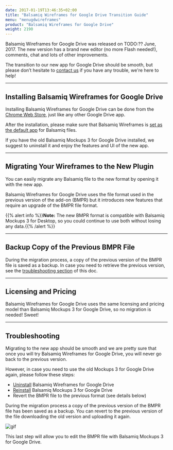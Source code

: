 ```yaml
---
date: 2017-01-19T13:46:35+02:00
title: "Balsamiq Wireframes for Google Drive Transition Guide"
menu: "menugdwireframes"
product: "Balsamiq Wireframes for Google Drive"
weight: 2190
---
```


Balsamiq Wireframes for Google Drive was released on TODO:?? June, 2017. The new version has a brand new editor (no more Flash needed!), comments, chat and lots of other improvements.

The transition to our new app for Google Drive should be smooth, but please don’t hesitate to [contact us](https://balsamiq.com/company/contact/#/t?_k=b7w7tv) if you have any trouble, we're here to help!

* * *

## Installing Balsamiq Wireframes for Google Drive

Installing Balsamiq Wireframes for Google Drive can be done from the [Chrome Web Store](https://chrome.google.com/webstore/detail/balsamiq-wireframes-free/imbfadckkgblfbkinjejdeobpfbcopgb), just like any other Google Drive app.

After the installation, please make sure that Balsamiq Wireframes is [set as the default app](../installing/#setting-balsamiq-wireframes-as-the-default-app-for-balsamiq-files) for Balsamiq files.

If you have the old Balsamiq Mockups 3 for Google Drive installed, we suggest to uninstall it and enjoy the features and UI of the new app.

* * *

## Migrating Your Wireframes to the New Plugin

You can easily migrate any Balsamiq file to the new format by opening it with the new app.

Balsamiq Wireframes for Google Drive uses the file format used in the previous version of the add-on (BMPR) but it introduces new features that require an upgrade of the BMPR file format.

{{% alert info %}}**Note:** The new BMPR format is compatible with Balsamiq Mockups 3 for Desktop, so you could continue to use both without losing any data.{{% /alert %}}

* * *

## Backup Copy of the Previous BMPR File

During the migration process, a copy of the previous version of the BMPR file is saved as a backup. In case you need to retrieve the previous version, see the [troubleshooting section](../transition/#troubleshooting) of this doc.

* * *

## Licensing and Pricing

Balsamiq Wireframes for Google Drive uses the same licensing and pricing model than Balsamiq Mockups 3 for Google Drive, so no migration is needed! Sweet!

* * *

## Troubleshooting

Migrating to the new app should be smooth and we are pretty sure that once you will try Balsamiq Wireframes for Google Drive, you will never go back to the previous version.

However, in case you need to use the old Mockups 3 for Google Drive again, please follow these steps:

- [Uninstall](../installing/#uninstalling) Balsamiq Wireframes for Google Drive
- [Reinstall](https://docs.balsamiq.com/google-drive/installing/#installation) Balsamiq Mockups 3 for Google Drive
- Revert the BMPR file to the previous format (see details below)

During the migration process a copy of the previous version of the BMPR file has been saved as a backup. You can revert to the previous version of the file downloading the old version and uploading it again.

![gif](//media.balsamiq.com/img/support/docs/gdrive/wireframes/revert.png)

This last step will allow you to edit the BMPR file with Balsamiq Mockups 3 for Google Drive.

